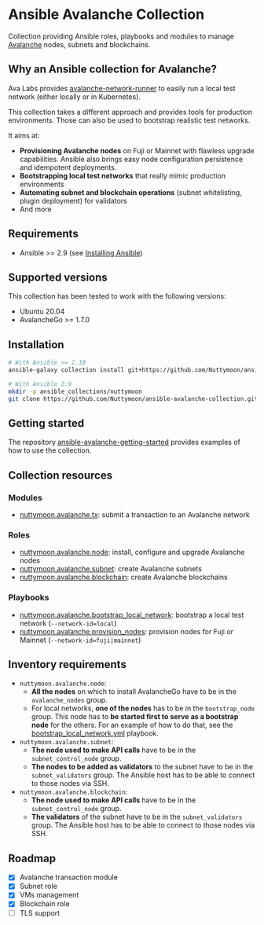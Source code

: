 # Ansible Avalanche Collection

Collection providing Ansible roles, playbooks and modules to manage [Avalanche](https://docs.avax.network/) nodes, subnets and blockchains.

## Why an Ansible collection for Avalanche?

Ava Labs provides [avalanche-network-runner](https://github.com/ava-labs/avalanche-network-runner) to easily run a local test network (either locally or in Kubernetes).

This collection takes a different approach and provides tools for production environments. Those can also be used to bootstrap realistic test networks.

It aims at:

- **Provisioning Avalanche nodes** on Fuji or Mainnet with flawless upgrade capabilities. Ansible also brings easy node configuration persistence and idempotent deployments.
- **Bootstrapping local test networks** that really mimic production environments
- **Automating subnet and blockchain operations** (subnet whitelisting, plugin deployment) for validators
- And more

## Requirements

- Ansible >= 2.9 (see [Installing Ansible](https://docs.ansible.com/ansible/latest/installation_guide/intro_installation.html))

## Supported versions

This collection has been tested to work with the following versions:

- Ubuntu 20.04
- AvalancheGo >= 1.7.0

## Installation

```sh
# With Ansible >= 2.10
ansible-galaxy collection install git+https://github.com/Nuttymoon/ansible-avalanche-collection.git

# With Ansible 2.9
mkdir -p ansible_collections/nuttymoon
git clone https://github.com/Nuttymoon/ansible-avalanche-collection.git ansible_collections/nuttymoon/avalanche
```

## Getting started

The repository [ansible-avalanche-getting-started](https://github.com/Nuttymoon/ansible-avalanche-getting-started) provides examples of how to use the collection.

## Collection resources

### Modules

- [nuttymoon.avalanche.tx](./plugins/modules): submit a transaction to an Avalanche network

### Roles

- [nuttymoon.avalanche.node](./roles/node): install, configure and upgrade Avalanche nodes
- [nuttymoon.avalanche.subnet](./roles/subnet): create Avalanche subnets
- [nuttymoon.avalanche.blockchain](./roles/blockchain): create Avalanche blockchains

### Playbooks

- [nuttymoon.avalanche.bootstrap_local_network](./playbooks/bootstrap_local_network.yml): bootstrap a local test network (`--network-id=local`)
- [nuttymoon.avalanche.provision_nodes](./playbooks/provision_nodes.yml): provision nodes for Fuji or Mainnet (`--network-id=fuji|mainnet`)

## Inventory requirements

- `nuttymoon.avalanche.node`:
  - **All the nodes** on which to install AvalancheGo have to be in the `avalanche_nodes` group.
  - For local networks, **one of the nodes** has to be in the `bootstrap_node` group. This node has to **be started first to serve as a bootstrap node** for the others. For an example of how to do that, see the [bootstrap_local_network.yml](../../playbooks/bootstrap_local_network.yml) playbook.
- `nuttymoon.avalanche.subnet`:
  - **The node used to make API calls** have to be in the `subnet_control_node` group.
  - **The nodes to be added as validators** to the subnet have to be in the `subnet_validators` group. The Ansible host has to be able to connect to those nodes via SSH.
- `nuttymoon.avalanche.blockchain`:
  - **The node used to make API calls** have to be in the `subnet_control_node` group.
  - **The validators** of the subnet have to be in the `subnet_validators` group. The Ansible host has to be able to connect to those nodes via SSH.

## Roadmap

- [x] Avalanche transaction module
- [x] Subnet role
- [x] VMs management
- [x] Blockchain role
- [ ] TLS support
